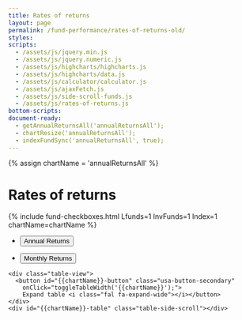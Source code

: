 ```yaml
---
title: Rates of returns
layout: page
permalink: /fund-performance/rates-of-returns-old/
styles:
scripts:
  - /assets/js/jquery.min.js
  - /assets/js/jquery.numeric.js
  - /assets/js/highcharts/highcharts.js
  - /assets/js/highcharts/data.js
  - /assets/js/calculator/calculator.js
  - /assets/js/ajaxFetch.js
  - /assets/js/side-scroll-funds.js
  - /assets/js/rates-of-returns.js
bottom-scripts:
document-ready:
  - getAnnualReturnsAll('annualReturnsAll');
  - chartResize('annualReturnsAll');
  - indexFundSync('annualReturnsAll', true);
---
```

{% assign chartName = 'annualReturnsAll' %}
# Rates of returns
{% include fund-checkboxes.html Lfunds=1 InvFunds=1 Index=1 chartName=chartName %}

<div id="{{chartName}}-div" class="usa-grid-full usa-layout-docs-main_content">
<div class="usa-width-one-whole" markdown="1">
  <section id="{{chartName}}-section" class="rates-of-return-table">
    <ul class="usa-accordion">
      <li>
        <button class="usa-accordion-button" aria-expanded="true" aria-controls="{{ chartName }}">Annual Returns</button>
        <div id="{{ chartName }}" class="usa-accordion-content hc-annual-returns-all" aria-hidden="false"></div>
      </li>
    </ul>
    <ul class="usa-accordion">
      <li>
        <button class="usa-accordion-button" aria-expanded="true" aria-controls="{{ chartName }}-monthly">Monthly Returns</button>
        <div id="{{ chartName }}-monthly" class="usa-accordion-content hc-annual-returns-all" aria-hidden="false"></div>
      </li>
    </ul>

    <div class="table-view">
      <button id="{{chartName}}-button" class="usa-button-secondary"
        onClick="toggleTableWidth('{{chartName}}');">
        Expand table <i class="fal fa-expand-wide"></i></button>
    </div>
    <div id="{{chartName}}-table" class="table-side-scroll"></div>
  </section>

</div> <!-- END div.usa-width-one-whole -->
</div> <!-- END div.usa-grid-full -->
